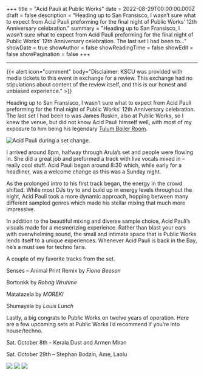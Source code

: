 +++
title = "Acid Pauli at Public Works"
date = 2022-08-29T00:00:00.000Z
draft = false
description = "Heading up to San Fransisco, I wasn’t sure what to expect from Acid Pauli preforming for the final night of Public Works’ 12th Anniversary celebration."
summary = "Heading up to San Fransisco, I wasn’t sure what to expect from Acid Pauli preforming for the final night of Public Works’ 12th Anniversary celebration. The last set I had been to..."
showDate = true
showAuthor = false
showReadingTime = false
showEdit = false
showPagination = false
+++

***

{{< alert icon="comment" body="Disclaimer: KSCU was provided with media tickets to this event in exchange for a review. This exchange had no stipulations about content of the review itself, and this is our honest and unbiased experience." >}}

Heading up to San Fransisco, I wasn’t sure what to expect from Acid Pauli preforming for the final night of Public Works’ 12th Anniversary celebration. The last set I had been to was James Ruskin, also at Public Works, so I knew the venue, but did not know Acid Pauli himself well, with most of my exposure to him being his legendary [Tulum Boiler Room](https://youtu.be/EfZu4BCi644).

![Acid Pauli during a set change.](/uploads/acid_pauli_set_change.jpg "Acid Pauli during a set change.")

I arrived around 8pm, halfway through Arula’s set and people were flowing in. She did a great job and preformed a track with live vocals mixed in – really cool stuff. Acid Pauli began around 8:30 which, while early for a headliner, was a welcome change as this was a Sunday night.

As the prolonged intro to his first track began, the energy in the crowd shifted. While most DJs try to and build up in energy levels throughout the night, Acid Pauli took a more dynamic approach, hopping between many different sampled genres which made his stellar mixing that much more impressive.

In addition to the beautiful mixing and diverse sample choice, Acid Pauli’s visuals made for a mesmerizing experience. Rather than blast your ears with overwhelming sound, the small and intimate space that is Public Works lends itself to a unique experiences. Whenever Acid Pauli is back in the Bay, he’s a must see for techno fans.

A couple of my favorite tracks from the set.

Senses – Animal Print Remix by *Fiona Beeson*

Bortonkk by *Robag Wruhme*

Matatazela by *MOREKI*

Shumayela by *Louis Lunch*

Lastly, a big congrats to Public Works on twelve years of operation. Here are a few upcoming sets at Public Works I’d recommend if you’re into house/techno.

Sat. October 8th – Kerala Dust and Armen Miran

Sat. October 29th – Stephan Bodzin, Ame, Laolu

![](/uploads/public_works2.jpg)
![](/uploads/public_works1.jpg)
![](/uploads/public_works3.jpg)

